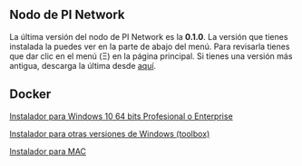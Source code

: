 ## Nodo de PI Network
La última versión del nodo de PI Network es la **0.1.0**. La versión que tienes instalada la puedes ver en la parte de abajo del menú. Para revisarla tienes que dar clic en el menú (Ξ) en la página principal. Si tienes una versión más antigua, descarga la última desde [aquí](https://node.minepi.com).

## Docker

[Instalador para Windows 10 64 bits Profesional o Enterprise](https://hub.docker.com/editions/community/docker-ce-desktop-windows/)

[Instalador para otras versiones de Windows (toolbox)](https://docs.docker.com/toolbox/toolbox_install_windows/)

[Instalador para MAC](https://hub.docker.com/editions/community/docker-ce-desktop-mac)